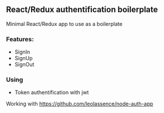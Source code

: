 ## React/Redux authentification boilerplate

Minimal React/Redux app to use as a boilerplate

### Features:
- SignIn
- SignUp
- SignOut

### Using
- Token authentification with jwt

Working with https://github.com/leolassence/node-auth-app
